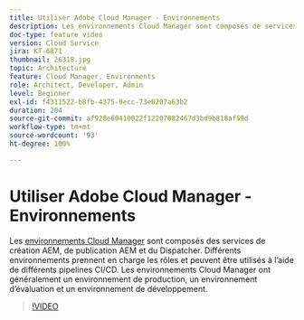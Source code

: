 ```yaml
---
title: Utiliser Adobe Cloud Manager - Environnements
description: Les environnements Cloud Manager sont composés de services de création AEM, de publication AEM et du Dispatcher. Différents environnements prennent en charge les rôles et peuvent être utilisés à l’aide de différents pipelines CI/CD. Les environnements Cloud Manager ont généralement un environnement de production, un environnement d’évaluation et un environnement de développement.
doc-type: feature video
version: Cloud Service
jira: KT-6871
thumbnail: 26318.jpg
topic: Architecture
feature: Cloud Manager, Environments
role: Architect, Developer, Admin
level: Beginner
exl-id: f4311522-b8fb-4375-9ecc-73e0207a63b2
duration: 204
source-git-commit: af928e60410022f12207082467d3bd9b818af59d
workflow-type: tm+mt
source-wordcount: '93'
ht-degree: 100%

---
```


# Utiliser Adobe Cloud Manager - Environnements

Les [environnements Cloud Manager](https://experienceleague.adobe.com/docs/experience-manager-cloud-manager/using/how-to-use/manage-your-environment.html?lang=fr) sont composés des services de création AEM, de publication AEM et du Dispatcher. Différents environnements prennent en charge les rôles et peuvent être utilisés à l’aide de différents pipelines CI/CD. Les environnements Cloud Manager ont généralement un environnement de production, un environnement d’évaluation et un environnement de développement.

>[!VIDEO](https://video.tv.adobe.com/v/26318?quality=12&learn=on)
